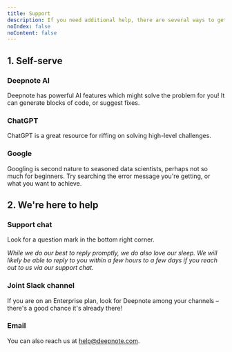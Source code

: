 ```yaml
---
title: Support
description: If you need additional help, there are several ways to get it.
noIndex: false
noContent: false
---
```


## 1. Self-serve

### Deepnote AI

Deepnote has powerful AI features which might solve the problem for you! It can generate blocks of code, or suggest fixes.

### ChatGPT

ChatGPT is a great resource for riffing on solving high-level challenges.

### Google

Googling is second nature to seasoned data scientists, perhaps not so much for beginners. Try searching the error message you're getting, or what you want to achieve.

## 2. We're here to help

### Support chat

Look for a question mark in the bottom right corner.

_While we do our best to reply promptly, we do also love our sleep. We will likely be able to reply to you within a few hours to a few days if you reach out to us via our support chat._

### Joint Slack channel

If you are on an Enterprise plan, look for Deepnote among your channels – there's a good chance it's already there!

### Email

You can also reach us at [help@deepnote.com](mailto:help@deepnote.com).

